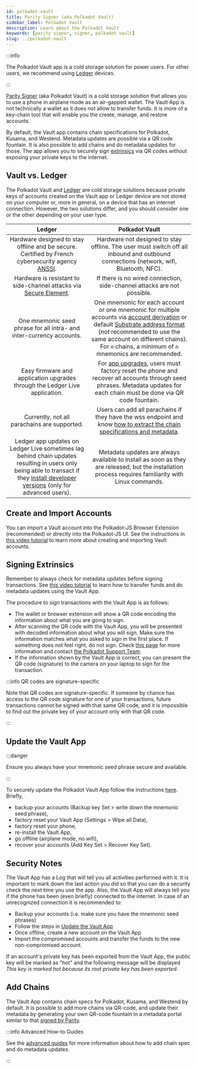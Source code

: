 ```yaml
---
id: polkadot-vault
title: Parity Signer (aka Polkadot Vault)
sidebar_label: Polkadot Vault
description: Learn about the Polkadot Vault
keywords: [parity signer, signer, polkadot vault]
slug: ../polkadot-vault
---
```


:::info

The Polkadot Vault app is a cold storage solution for power users. For other users, we recommend
using [Ledger](./ledger.md) devices.

:::

[Parity Signer](https://www.parity.io/technologies/signer) (aka Polkadot Vault) is a cold storage
solution that allows you to use a phone in airplane mode as an air-gapped wallet. The Vault App is
not technically a wallet as it does not allow to transfer funds. It is more of a key-chain tool that
will enable you the create, manage, and restore accounts.

By default, the Vault app contains chain specifications for Polkadot, Kusama, and Westend. Metadata
updates are possible via a QR code fountain. It is also possible to add chains and do metadata
updates for those. The app allows you to securely sign [extrinsics](../learn/learn-extrinsics.md)
via QR codes without exposing your private keys to the internet.

## Vault vs. Ledger

The Polkadot Vault and [Ledger](./ledger.md) are cold storage solutions because private keys of
accounts created on the Vault app or Ledger device are not stored on your computer or, more in
general, on a device that has an internet connection. However, the two solutions differ, and you
should consider one or the other depending on your user type.

|                                                                                                             Ledger                                                                                                             |                                                                                                                                                                            Polkadot Vault                                                                                                                                                                             |
| :----------------------------------------------------------------------------------------------------------------------------------------------------------------------------------------------------------------------------: | :-------------------------------------------------------------------------------------------------------------------------------------------------------------------------------------------------------------------------------------------------------------------------------------------------------------------------------------------------------------------: |
|              Hardware designed to stay offline and be secure. Certified by French cybersecurity agency [ANSSI](https://www.ssi.gouv.fr/en/cybersecurity-in-france/the-national-cybersecurity-agency-of-france/).               |                                                                                                                 Hardware not designed to stay offline. The user must switch off all inbound and outbound connections (network, wifi, Bluetooth, NFC).                                                                                                                 |
|                                 Hardware is resistant to side-channel attacks via [Secure Element](https://www.ledger.com/academy/security/the-secure-element-whistanding-security-attacks/).                                  |                                                                                                                                                If there is no wired connection, side-channel attacks are not possible.                                                                                                                                                |
|                                                                              One mnemonic seed phrase for all intra- and inter-currency accounts.                                                                              | One mnemonic for each account or one mnemonic for multiple accounts via [account derivation](../learn/learn-account-advanced.md#derivation-paths) or default [Substrate address format](../learn/learn-account-advanced.md#address-format) (not recommended to use the same account on different chains). For `n` chains, a minimum of `n` mnemonics are recommended. |
|                                                                          Easy firmware and application upgrades through the Ledger Live application.                                                                           |                                                                                    For [app upgrades](#update-the-vault-app), users must factory reset the phone and recover all accounts through seed phrases. Metadata updates for each chain must be done via QR code fountain.                                                                                    |
|                                                                                          Currently, not all parachains are supported.                                                                                          |                                                                                                               Users can add all parachains if they have the wss endpoint and know [how to extract the chain specifications and metadata](#add-chains).                                                                                                                |
| Ledger app updates on Ledger Live sometimes lag behind chain updates resulting in users only being able to transact if they [install developer versions](./ledger.md#install-the-developer-release) (only for advanced users). |                                                                                                         Metadata updates are always available to install as soon as they are released, but the installation process requires familiarity with Linux commands.                                                                                                         |

## Create and Import Accounts

You can import a Vault account into the Polkadot-JS Browser Extension (recommended) or directly into
the Polkadot-JS UI. See the instructions in [this video tutorial](https://youtu.be/hgv1R9mPEXw) to
learn more about creating and importing Vault accounts.

## Signing Extrinsics

Remember to always check for metadata updates before signing transactions. See
[this video tutorial](https://youtu.be/gbvrHzr4EDY) to learn how to transfer funds and do metadata
updates using the Vault App.

The procedure to sign transactions with the Vault App is as follows:

- The wallet or browser extension will show a QR code encoding the information about what you are
  going to sign.
- After scanning the QR code with the Vault App, you will be presented with decoded information
  about what you will sign. Make sure the information matches what you asked to sign in the first
  place. If something does not feel right, do not sign. Check
  [this page](../learn/learn-extrinsics.md#corrupted-qr-code-parity-signer) for more information and
  contact [the Polkadot Support Team](https://support.polkadot.network/support/home).
- If the information shown by the Vault App is correct, you can present the QR code (signature) to
  the camera on your laptop to sign for the transaction.

:::info QR codes are signature-specific

Note that QR codes are signature-specific. If someone by chance has access to the QR code signature
for one of your transactions, future transactions cannot be signed with that same QR code, and it is
impossible to find out the private key of your account only with that QR code.

:::

## Update the Vault App

:::danger

Ensure you always have your mnemonic seed phrase secure and available.

:::

To securely update the Polkadot Vault App follow the instructions
[here](https://paritytech.github.io/parity-signer/tutorials/Upgrading.html). Briefly,

- backup your accounts (Backup key Set > write down the mnemonic seed phrase),
- factory reset your Vault App (Settings > Wipe all Data),
- factory reset your phone,
- re-install the Vault App,
- go offline (airplane mode, no wifi),
- recover your accounts (Add Key Set > Recover Key Set).

## Security Notes

The Vault App has a Log that will tell you all activities performed with it. It is important to mark
down the last action you did so that you can do a security check the next time you use the app.
Also, the Vault App will always tell you if the phone has been (even briefly) connected to the
internet. In case of an unrecognized connection it is recommended to:

- Backup your accounts (i.e. make sure you have the mnemonic seed phrases)
- Follow the steps in [Update the Vault App](#update-the-vault-app)
- Once offline, create a new account on the Vault App
- Import the compromised accounts and transfer the funds to the new non-compromised account.

If an account's private key has been exported from the Vault App, the public key will be marked as
"hot" and the following message will be displayed _This key is marked hot because its root private
key has been exported_.

## Add Chains

The Vault App contains chain specs for Polkadot, Kusama, and Westend by default. It is possible to
add more chains via QR-code, and update their metadata by generating your own QR-code fountain in a
metadata portal similar to that [signed by Parity](https://metadata.parity.io/#/polkadot).

:::info Advanced How-to Guides

See the [advanced guides](../learn/learn-vault-guides.md) for more information about how to add
chain spec and do metadata updates.

:::
